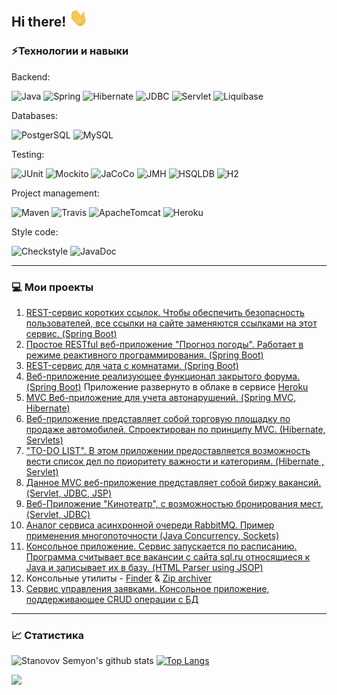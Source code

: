 ## Hi there! <img src="https://github.com/stanovov/stanovov/blob/main/wave.gif" width="30px">

### ⚡Технологии и навыки
Backend:

![Java](https://img.shields.io/badge/Java->=_8-E34A86?style=flat-square&logo=java)
![Spring](https://img.shields.io/badge/Spring->=_5-c0ffee?style=flat-square&logo=spring)
![Hibernate](https://img.shields.io/badge/Hibernate->=_5.0-green?style=flat-square&logo=hibernate)
![JDBC](https://img.shields.io/badge/JDBC-738bff?style=flat-square)
![Servlet](https://img.shields.io/badge/Servlet-AFBBF8?style=flat-square)
![Liquibase](https://img.shields.io/badge/Liquibase-ff3333?style=flat-square)

Databases:

![PostgerSQL](https://img.shields.io/badge/PostgerSQL-332981?style=flat-square&logo=postgresql)
![MySQL](https://img.shields.io/badge/MySQL-ffc600?style=flat-square&logo=mysql)

Testing:

![JUnit](https://img.shields.io/badge/JUnit_4-yellowgreen?style=flat-square)
![Mockito](https://img.shields.io/badge/Mockito-brightgreen?style=flat-square)
![JaCoCo](https://img.shields.io/badge/JaCoCo-c75a28?style=flat-square)
![JMH](https://img.shields.io/badge/JMH-23343e?style=flat-square?style=flat-square)
![HSQLDB](https://img.shields.io/badge/HSQLDB-03658c?style=flat-square)
![H2](https://img.shields.io/badge/H2-0007c7?style=flat-square) 

Project management:

![Maven](https://img.shields.io/badge/Maven_3-9A1D03?style=flat-square&logo=apachemaven)
![Travis](https://img.shields.io/badge/Travis_CI-039A0A?style=flat-square&logo=travisci)
![ApacheTomcat](https://img.shields.io/badge/Apache_Tomcat-B68607?style=flat-square&logo=apachetomcat)
![Heroku](https://img.shields.io/badge/Heroku-42578d?style=flat-square&logo=heroku)

Style code:

![Checkstyle](https://img.shields.io/badge/Checkstyle-lightgrey?style=flat-square)
![JavaDoc](https://img.shields.io/badge/JavaDoc-f2f2f2?style=flat-square)

---

### :computer: Мои проекты

1. [REST-сервис коротких ссылок. Чтобы обеспечить безопасность пользователей, все ссылки на сайте заменяются ссылками на этот сервис. (Spring Boot)](https://github.com/stanovov/job4j_url_shortcut)
2. [Простое RESTful веб-приложение "Прогноз погоды". Работает в режиме реактивного программирования. (Spring Boot)](https://github.com/stanovov/weather_reactive)
3. [REST-сервис для чата с комнатами. (Spring Boot)](https://github.com/stanovov/job4j_chat)
4. [Веб-приложение реализующее функционал закрытого форума. (Spring Boot)](https://github.com/stanovov/job4j_forum) Приложение развернуто в облаке в сервисе [Heroku](https://morning-reef-32109.herokuapp.com/)
5. [MVC Веб-приложение для учета автонарушений. (Spring MVC, Hibernate)](https://github.com/stanovov/job4j_car_accident)
6. [Веб-приложение представляет собой торговую площадку по продаже автомобилей. Спроектирован по принципу MVC. (Hibernate, Servlets)](https://github.com/stanovov/job4j_cars)
7. ["TO-DO LIST". В этом приложении предоставляется возможность вести список дел по приоритету важности и категориям. (Hibernate , Servlet)](https://github.com/stanovov/job4j_todo)
8. [Данное MVC веб-приложение представляет собой биржу вакансий. (Servlet, JDBC, JSP)](https://github.com/stanovov/job4j_dreamjob)
9. [Веб-Приложение "Кинотеатр", с возможностью бронирования мест. (Servlet, JDBC)](https://github.com/stanovov/job4j_cinema)
10. [Аналог сервиса асинхронной очереди RabbitMQ. Пример применения многопоточности (Java Concurrency, Sockets)](https://github.com/stanovov/job4j_pooh)
11. [Консольное приложение. Сервис запускается по расписанию. Программа считывает все вакансии с сайта sql.ru относящиеся к Java и записывает их в базу. (HTML Parser using JSOP)](https://github.com/stanovov/job4j_grabber)
12. Консольные утилиты - [Finder](https://github.com/stanovov/job4j_finder) & [Zip archiver](https://github.com/stanovov/job4j_zip)
13. [Сервис управления заявками. Консольное приложение, поддерживающее CRUD операции с БД](https://github.com/stanovov/job4j_tracker)

---

### 📈 Статистика

![Stanovov Semyon's github stats](https://github-readme-stats.vercel.app/api?username=stanovov&hide=stars,prs,issues,contribs)
[![Top Langs](https://github-readme-stats.vercel.app/api/top-langs/?username=stanovov&layout=compact&hide=shell)](https://github.com/stanovov/github-readme-stats)

![](https://komarev.com/ghpvc/?username=stanovov)

